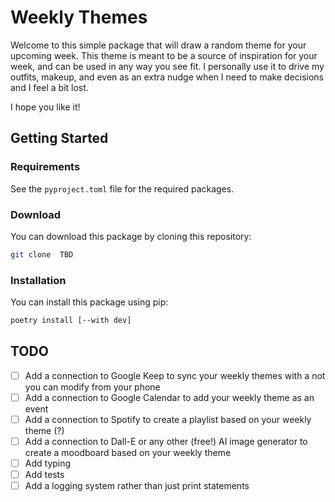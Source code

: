 # Weekly Themes

Welcome to this simple package that will draw a random theme for your upcoming week.
This theme is meant to be a source of inspiration for your week, and can be used in any way you see fit.
I personally use it to drive my outfits, makeup, and even as an extra nudge when I need to make decisions and I feel a bit lost.

I hope you like it!

## Getting Started

### Requirements
See the `pyproject.toml` file for the required packages.

### Download
You can download this package by cloning this repository:

```bash
git clone  TBD
```

### Installation
You can install this package using pip:

```bash
poetry install [--with dev]
```

## TODO
- [ ] Add a connection to Google Keep to sync your weekly themes with a not you can modify from your phone
- [ ] Add a connection to Google Calendar to add your weekly theme as an event
- [ ] Add a connection to Spotify to create a playlist based on your weekly theme (?)
- [ ] Add a connection to Dall-E or any other (free!) AI image generator to create a moodboard based on your weekly theme
- [ ] Add typing
- [ ] Add tests
- [ ] Add a logging system rather than just print statements